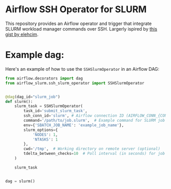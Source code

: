 # Airflow SSH Operator for SLURM

This repository provides an Airflow operator and trigger that integrate SLURM workload manager commands over SSH. Largerly ispired by [this gist by elehcim](https://gist.github.com/elehcim/52150ab6711d49b63d175bd4c8fe3efd).

# Example dag:

Here's an example of how to use the `SSHSlurmOperator` in an Airflow DAG:

```python
from airflow.decorators import dag
from airflow_slurm.ssh_slurm_operator import SSHSlurmOperator


@dag(dag_id="slurm_job")
def slurm():
    slurm_task = SSHSlurmOperator(
        task_id='submit_slurm_task',
        ssh_conn_id='slurm', # Airflow connection ID (AIRFLOW_CONN_{CONN_ID})
        command='/path/to/job.slurm',  # Example command for SLURM job
        env={'SBATCH_JOB_NAME': 'example_job_name'},
        slurm_options={
            'NODES': 1,
            'NTASKS': 1
        },
        cwd='/tmp',  # Working directory on remote server (optional)
        tdelta_between_checks=10  # Poll interval (in seconds) for job status
    )

    slurm_task


dag = slurm()
```
